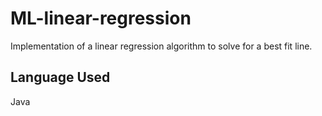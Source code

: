 # ML-linear-regression
Implementation of a linear regression algorithm to solve for a best fit line.

## Language Used
Java
